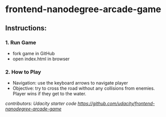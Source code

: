 frontend-nanodegree-arcade-game
===============================

## Instructions:

### 1. Run Game
 * fork game in GitHub
 * open index.html in browser

### 2. How to Play
 * Navigation: use the keyboard arrows to navigate player
 * Objective: try to cross the road without any collisions from enemies.  Player wins if they get to the water.

 _contributors: Udacity starter code https://github.com/udacity/frontend-nanodegree-arcade-game_